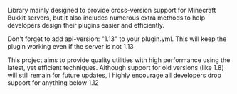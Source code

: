 Library mainly designed to provide cross-version support for Minecraft Bukkit servers, but it also includes numerous extra methods to help developers design their plugins easier and efficiently.

Don't forget to add api-version: "1.13" to your plugin.yml. This will keep the plugin working even if the server is not 1.13

This project aims to provide quality utilities with high performance using the latest, yet efficient techniques. Although support for old versions (like 1.8) will still remain for future updates, I highly encourage all developers drop support for anything below 1.12
